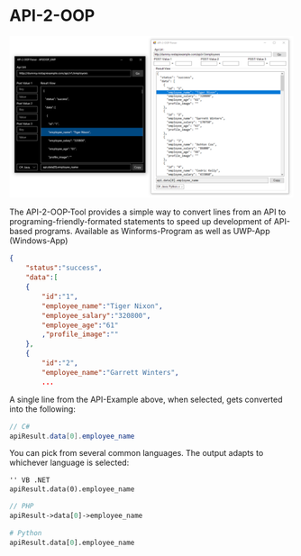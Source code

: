 # API-2-OOP

![image](https://github.com/TobiHatti/API-2-OOP/blob/master/API2OOP_Sample.PNG)

The API-2-OOP-Tool provides a simple way to convert lines from an API to programing-friendly-formated statements to speed up development of API-based programs.
Available as Winforms-Program as well as UWP-App (Windows-App)

```json
{
	"status":"success",
	"data":[
	{
		"id":"1",
		"employee_name":"Tiger Nixon",
		"employee_salary":"320800",
		"employee_age":"61"
		,"profile_image":""
	},
	{
		"id":"2",
		"employee_name":"Garrett Winters",
		...
```

A single line from the API-Example above, when selected, gets converted into the following:

```csharp
// C#
apiResult.data[0].employee_name
```
You can pick from several common languages. The output adapts to whichever language is selected:

```vbnet
'' VB .NET
apiResult.data(0).employee_name
```
```php
// PHP
apiResult->data[0]->employee_name
```
```python
# Python
apiResult.data[0].employee_name
```
